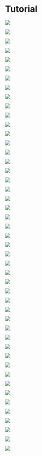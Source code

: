 # Tutorial

![](_static/00.png)

![](_static/01.png)

![](_static/02.png)

![](_static/03.png)

![](_static/04.png)

![](_static/05.png)

![](_static/06.png)

![](_static/07.png)

![](_static/08.png)

![](_static/09.png)

![](_static/10.png)

![](_static/11.png)

![](_static/12.png)

![](_static/13.png)

![](_static/14.png)

![](_static/15.png)

![](_static/16.png)

![](_static/17.png)

![](_static/18.png)

![](_static/19.png)

![](_static/20.png)

![](_static/21.png)

![](_static/22.png)

![](_static/23.png)

![](_static/24.png)

![](_static/25.png)

![](_static/26.png)

![](_static/27.png)

![](_static/28.png)

![](_static/29.png)

![](_static/30.png)

![](_static/31.png)

![](_static/32.png)

![](_static/33.png)

![](_static/34.png)

![](_static/35.png)

![](_static/36.png)

![](_static/37.png)

![](_static/38.png)

![](_static/39.png)

![](_static/40.png)

![](_static/41.png)

![](_static/42.png)

![](_static/43.png)

![](_static/44.png)

![](_static/45.png)

![](_static/46.png)
